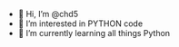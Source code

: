 - 👋 Hi, I’m @chd5
- 👀 I’m interested in PYTHON code
- 🌱 I’m currently learning all things Python

<!---
chd5/chd5 is a ✨ special ✨ repository because its `README.md` (this file) appears on your GitHub profile.
You can click the Preview link to take a look at your changes.
--->
